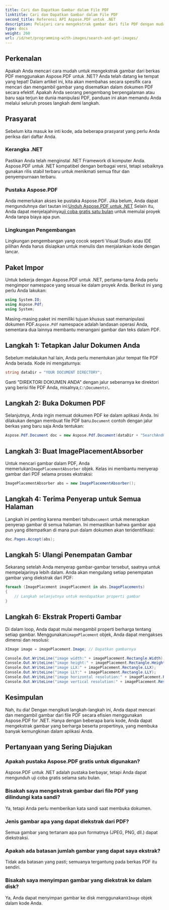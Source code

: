 ```yaml
---
title: Cari dan Dapatkan Gambar dalam File PDF
linktitle: Cari dan Dapatkan Gambar dalam File PDF
second_title: Referensi API Aspose.PDF untuk .NET
description: Pelajari cara mengekstrak gambar dari file PDF dengan mudah menggunakan Aspose.PDF untuk .NET. Ikuti panduan langkah demi langkah ini untuk meningkatkan keterampilan pemrosesan PDF Anda.
type: docs
weight: 260
url: /id/net/programming-with-images/search-and-get-images/
---
```

## Perkenalan

Apakah Anda mencari cara mudah untuk mengekstrak gambar dari berkas PDF menggunakan Aspose.PDF untuk .NET? Anda telah datang ke tempat yang tepat! Dalam artikel ini, kita akan membahas secara spesifik cara mencari dan mengambil gambar yang disematkan dalam dokumen PDF secara efektif. Apakah Anda seorang pengembang berpengalaman atau baru saja terjun ke dunia manipulasi PDF, panduan ini akan memandu Anda melalui seluruh proses langkah demi langkah.

## Prasyarat

Sebelum kita masuk ke inti kode, ada beberapa prasyarat yang perlu Anda periksa dari daftar Anda. 

### Kerangka .NET

Pastikan Anda telah menginstal .NET Framework di komputer Anda. Aspose.PDF untuk .NET kompatibel dengan berbagai versi, tetapi sebaiknya gunakan rilis stabil terbaru untuk menikmati semua fitur dan penyempurnaan terbaru.

### Pustaka Aspose.PDF

 Anda memerlukan akses ke pustaka Aspose.PDF. Jika belum, Anda dapat mengunduhnya dari tautan ini:[Unduh Aspose.PDF untuk .NET](https://releases.aspose.com/pdf/net/) Selain itu, Anda dapat menjelajahinya[uji coba gratis satu bulan](https://releases.aspose.com/) untuk memulai proyek Anda tanpa biaya apa pun.

### Lingkungan Pengembangan

Lingkungan pengembangan yang cocok seperti Visual Studio atau IDE pilihan Anda harus disiapkan untuk menulis dan menjalankan kode dengan lancar.

## Paket Impor

Untuk bekerja dengan Aspose.PDF untuk .NET, pertama-tama Anda perlu mengimpor namespace yang sesuai ke dalam proyek Anda. Berikut ini yang perlu Anda lakukan:

```csharp
using System.IO;
using Aspose.Pdf;
using System;
```

 Masing-masing paket ini memiliki tujuan khusus saat memanipulasi dokumen PDF.`Aspose.Pdf` namespace adalah landasan operasi Anda, sementara dua lainnya membantu menangani gambar dan teks dalam PDF.

## Langkah 1: Tetapkan Jalur Dokumen Anda

Sebelum melakukan hal lain, Anda perlu menentukan jalur tempat file PDF Anda berada. Kode ini mengaturnya:

```csharp
string dataDir = "YOUR DOCUMENT DIRECTORY";
```

 Ganti "DIREKTORI DOKUMEN ANDA" dengan jalur sebenarnya ke direktori yang berisi file PDF Anda, misalnya,`C:\Documents\`.

## Langkah 2: Buka Dokumen PDF

 Selanjutnya, Anda ingin memuat dokumen PDF ke dalam aplikasi Anda. Ini dilakukan dengan membuat file PDF baru.`Document` contoh dengan jalur berkas yang baru saja Anda tentukan:

```csharp
Aspose.Pdf.Document doc = new Aspose.Pdf.Document(dataDir + "SearchAndGetImages.pdf");
```

## Langkah 3: Buat ImagePlacementAbsorber

 Untuk mencari gambar dalam PDF, Anda memerlukan`ImagePlacementAbsorber` objek. Kelas ini membantu menyerap gambar dari PDF selama proses ekstraksi:

```csharp
ImagePlacementAbsorber abs = new ImagePlacementAbsorber();
```

## Langkah 4: Terima Penyerap untuk Semua Halaman

 Langkah ini penting karena memberi tahu`Document` untuk menerapkan penyerap gambar di semua halaman. Ini memastikan bahwa gambar apa pun yang ditempatkan di mana pun dalam dokumen akan teridentifikasi:

```csharp
doc.Pages.Accept(abs);
```

## Langkah 5: Ulangi Penempatan Gambar

Sekarang setelah Anda menyerap gambar-gambar tersebut, saatnya untuk mempelajarinya lebih dalam. Anda akan mengulang setiap penempatan gambar yang diekstrak dari PDF:

```csharp
foreach (ImagePlacement imagePlacement in abs.ImagePlacements)
{
    // Langkah selanjutnya untuk mendapatkan properti gambar
}
```

## Langkah 6: Ekstrak Properti Gambar

 Di dalam loop, Anda dapat mulai mengambil properti berharga tentang setiap gambar. Menggunakan`imagePlacement` objek, Anda dapat mengakses dimensi dan resolusi:

```csharp
XImage image = imagePlacement.Image; // Dapatkan gambarnya

Console.Out.WriteLine("image width:" + imagePlacement.Rectangle.Width);
Console.Out.WriteLine("image height:" + imagePlacement.Rectangle.Height);
Console.Out.WriteLine("image LLX:" + imagePlacement.Rectangle.LLX);
Console.Out.WriteLine("image LLY:" + imagePlacement.Rectangle.LLY);
Console.Out.WriteLine("image horizontal resolution:" + imagePlacement.Resolution.X);
Console.Out.WriteLine("image vertical resolution:" + imagePlacement.Resolution.Y);
```

## Kesimpulan

Nah, itu dia! Dengan mengikuti langkah-langkah ini, Anda dapat mencari dan mengambil gambar dari file PDF secara efisien menggunakan Aspose.PDF for .NET. Hanya dengan beberapa baris kode, Anda dapat mengekstrak gambar yang berharga beserta propertinya, yang membuka banyak kemungkinan dalam aplikasi Anda.

## Pertanyaan yang Sering Diajukan

### Apakah pustaka Aspose.PDF gratis untuk digunakan?  
Aspose.PDF untuk .NET adalah pustaka berbayar, tetapi Anda dapat mengunduh uji coba gratis selama satu bulan.

### Bisakah saya mengekstrak gambar dari file PDF yang dilindungi kata sandi?  
Ya, tetapi Anda perlu memberikan kata sandi saat membuka dokumen.

### Jenis gambar apa yang dapat diekstrak dari PDF?  
Semua gambar yang tertanam apa pun formatnya (JPEG, PNG, dll.) dapat diekstraksi.

### Apakah ada batasan jumlah gambar yang dapat saya ekstrak?  
Tidak ada batasan yang pasti; semuanya tergantung pada berkas PDF itu sendiri.

### Bisakah saya menyimpan gambar yang diekstrak ke dalam disk?  
 Ya, Anda dapat menyimpan gambar ke disk menggunakan`XImage` objek dalam kode Anda.